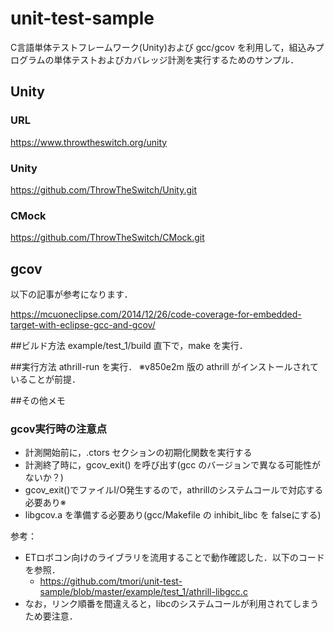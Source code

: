 # unit-test-sample

C言語単体テストフレームワーク(Unity)および gcc/gcov を利用して，組込みプログラムの単体テストおよびカバレッジ計測を実行するためのサンプル．

## Unity
### URL
https://www.throwtheswitch.org/unity

### Unity
https://github.com/ThrowTheSwitch/Unity.git

### CMock
https://github.com/ThrowTheSwitch/CMock.git

## gcov
以下の記事が参考になります．

https://mcuoneclipse.com/2014/12/26/code-coverage-for-embedded-target-with-eclipse-gcc-and-gcov/


##ビルド方法
example/test_1/build 直下で，make を実行．

##実行方法
athrill-run を実行．
※v850e2m 版の athrill がインストールされていることが前提．

##その他メモ

### gcov実行時の注意点
* 計測開始前に，.ctors セクションの初期化関数を実行する
* 計測終了時に，gcov_exit() を呼び出す(gcc のバージョンで異なる可能性がないか？)
* gcov_exit()でファイルI/O発生するので，athrillのシステムコールで対応する必要あり※
* libgcov.a を準備する必要あり(gcc/Makefile の inhibit_libc を falseにする)

参考：
* ETロボコン向けのライブラリを流用することで動作確認した．以下のコードを参照．
  * https://github.com/tmori/unit-test-sample/blob/master/example/test_1/athrill-libgcc.c
* なお，リンク順番を間違えると，libcのシステムコールが利用されてしまうため要注意．
